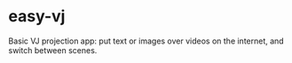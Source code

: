 # easy-vj
Basic VJ projection app: put text or images over videos on the internet, and switch between scenes. 
